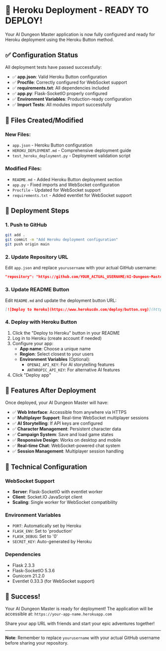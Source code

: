 # 🚀 Heroku Deployment - READY TO DEPLOY!

Your AI Dungeon Master application is now fully configured and ready for Heroku deployment using the Heroku Button method.

## ✅ Configuration Status

All deployment tests have passed successfully:

- ✅ **app.json**: Valid Heroku Button configuration
- ✅ **Procfile**: Correctly configured for WebSocket support
- ✅ **requirements.txt**: All dependencies included
- ✅ **app.py**: Flask-SocketIO properly configured
- ✅ **Environment Variables**: Production-ready configuration
- ✅ **Import Tests**: All modules import successfully

## 📁 Files Created/Modified

### New Files:

- `app.json` - Heroku Button configuration
- `HEROKU_DEPLOYMENT.md` - Comprehensive deployment guide
- `test_heroku_deployment.py` - Deployment validation script

### Modified Files:

- `README.md` - Added Heroku Button deployment section
- `app.py` - Fixed imports and WebSocket configuration
- `Procfile` - Updated for WebSocket support
- `requirements.txt` - Added eventlet for WebSocket support

## 🎯 Deployment Steps

### 1. Push to GitHub

```bash
git add .
git commit -m "Add Heroku deployment configuration"
git push origin main
```

### 2. Update Repository URL

Edit `app.json` and replace `yourusername` with your actual GitHub username:

```json
"repository": "https://github.com/YOUR_ACTUAL_USERNAME/AI-Dungeon-Master"
```

### 3. Update README Button

Edit `README.md` and update the deployment button URL:

```markdown
[![Deploy to Heroku](https://www.herokucdn.com/deploy/button.svg)](https://heroku.com/deploy?template=https://github.com/YOUR_ACTUAL_USERNAME/AI-Dungeon-Master)
```

### 4. Deploy with Heroku Button

1. Click the "Deploy to Heroku" button in your README
2. Log in to Heroku (create account if needed)
3. Configure your app:
   - **App name**: Choose a unique name
   - **Region**: Select closest to your users
   - **Environment Variables** (Optional):
     - `OPENAI_API_KEY`: For AI storytelling features
     - `ANTHROPIC_API_KEY`: For alternative AI features
4. Click "Deploy app"

## 🌟 Features After Deployment

Once deployed, your AI Dungeon Master will have:

- ✅ **Web Interface**: Accessible from anywhere via HTTPS
- ✅ **Multiplayer Support**: Real-time WebSocket multiplayer sessions
- ✅ **AI Storytelling**: If API keys are configured
- ✅ **Character Management**: Persistent character data
- ✅ **Campaign System**: Save and load game states
- ✅ **Responsive Design**: Works on desktop and mobile
- ✅ **Real-time Chat**: WebSocket-powered chat system
- ✅ **Session Management**: Multiplayer session handling

## 🔧 Technical Configuration

### WebSocket Support

- **Server**: Flask-SocketIO with eventlet worker
- **Client**: Socket.IO JavaScript client
- **Scaling**: Single worker for WebSocket compatibility

### Environment Variables

- `PORT`: Automatically set by Heroku
- `FLASK_ENV`: Set to 'production'
- `FLASK_DEBUG`: Set to '0'
- `SECRET_KEY`: Auto-generated by Heroku

### Dependencies

- Flask 2.3.3
- Flask-SocketIO 5.3.6
- Gunicorn 21.2.0
- Eventlet 0.33.3 (for WebSocket support)

## 🎉 Success!

Your AI Dungeon Master is ready for deployment! The application will be accessible at:
`https://your-app-name.herokuapp.com`

Share your app URL with friends and start your epic adventures together!

---

**Note**: Remember to replace `yourusername` with your actual GitHub username before sharing your repository.
